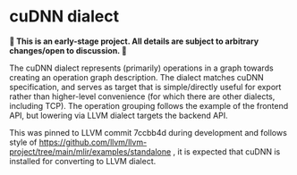 # cuDNN dialect

**🚨 This is an early-stage project. All details are subject to arbitrary changes/open to discussion. 🚨**

The cuDNN dialect represents (primarily) operations in a graph towards creating
an operation graph description. The dialect matches cuDNN specification, and
serves as target that is simple/directly useful for export rather than
higher-level convenience (for which there are other dialects, including TCP).
The operation grouping follows the example of the frontend API, but lowering
via LLVM dialect targets the backend API.

This was pinned to LLVM commit 7ccbb4d during development and follows style of
https://github.com/llvm/llvm-project/tree/main/mlir/examples/standalone , it is
expected that cuDNN is installed for converting to LLVM dialect.
